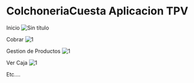 # ColchoneriaCuesta Aplicacion TPV
 
 Inicio
![Sin título](https://user-images.githubusercontent.com/61884452/171670433-14066f73-835b-4d26-881d-7c401ec5bf31.png)

Cobrar
![1](https://user-images.githubusercontent.com/61884452/171671987-c5cc4f50-92c9-4b02-b679-e2bbd913819f.png)

Gestion de Productos
![1](https://user-images.githubusercontent.com/61884452/171670937-18c04725-a438-4c59-a752-00e788f1611f.png)

Ver Caja
![1](https://user-images.githubusercontent.com/61884452/171672582-258bb993-85bc-4366-841e-261250945ddc.png)

Etc....
